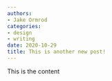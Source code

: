 ```yaml
---
authors:
- Jake Ormrod
categories:
- design
- writing
date: 2020-10-29
title: This is another new post!
---
```

This is the content
